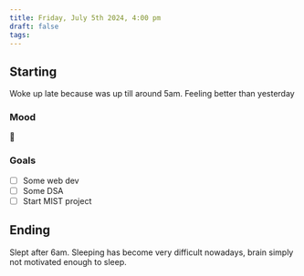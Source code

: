 ```yaml
---
title: Friday, July 5th 2024, 4:00 pm
draft: false
tags: 
---
```


## Starting 

Woke up late because was up till around 5am. Feeling better than yesterday

### Mood

🤔
### Goals

- [ ] Some web dev
- [ ] Some DSA
- [ ] Start MIST project

## Ending

Slept after 6am. Sleeping has become very difficult nowadays, brain simply not motivated enough to sleep.